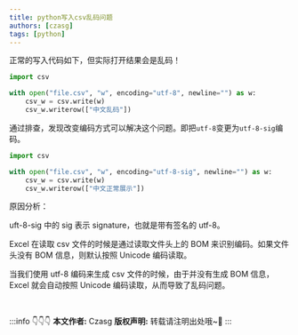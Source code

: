 ```yaml
---
title: python写入csv乱码问题
authors: [czasg]
tags: [python]
---
```


<!--truncate-->
正常的写入代码如下，但实际打开结果会是乱码！
```python
import csv

with open("file.csv", "w", encoding="utf-8", newline="") as w:
    csv_w = csv.write(w)
    csv_w.writerow(["中文乱码"])
```

通过排查，发现改变编码方式可以解决这个问题。即把`utf-8`变更为`utf-8-sig`编码。

```python
import csv

with open("file.csv", "w", encoding="utf-8-sig", newline="") as w:
    csv_w = csv.write(w)
    csv_w.writerow(["中文正常展示"])
```

原因分析：

uft-8-sig 中的 sig 表示 signature，也就是带有签名的 utf-8。

Excel 在读取 csv 文件的时候是通过读取文件头上的 BOM 来识别编码。如果文件头没有 BOM 信息，则默认按照 Unicode 编码读取。

当我们使用 utf-8 编码来生成 csv 文件的时候，由于并没有生成 BOM 信息，Excel 就会自动按照 Unicode 编码读取，从而导致了乱码问题。


<br/>

:::info 👇👇👇
**本文作者:** Czasg
**版权声明:** 转载请注明出处哦~👮‍
:::
